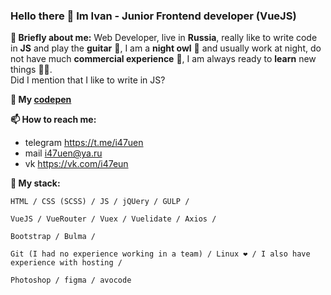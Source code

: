 ### Hello there 👋 Im Ivan - Junior Frontend developer (VueJS)
**🧔 Briefly about me:** Web Developer, live in __Russia__, really like to write code in __JS__ and play the __guitar__ 🎸, I am a __night owl__ 🦉 and usually work at night, do not have much __commercial experience__ 💼, I am always ready to __learn__ new things 🏃‍♂️. <br/>
Did I mention that I like to write in JS?


**💼 My <a href="https://codepen.io/i47uen" target="_blank">codepen</a>**

**📫 How to reach me:** <br/>
- telegram https://t.me/i47uen
- mail i47uen@ya.ru
- vk https://vk.com/i47eun <br/>

**👊 My stack:**
```
HTML / CSS (SCSS) / JS / jQUery / GULP /
```
```
VueJS / VueRouter / Vuex / Vuelidate / Axios / 
```
```
Bootstrap / Bulma /
```
```
Git (I had no experience working in a team) / Linux ❤️ / I also have experience with hosting /
```
```
Photoshop / figma / avocode
```

